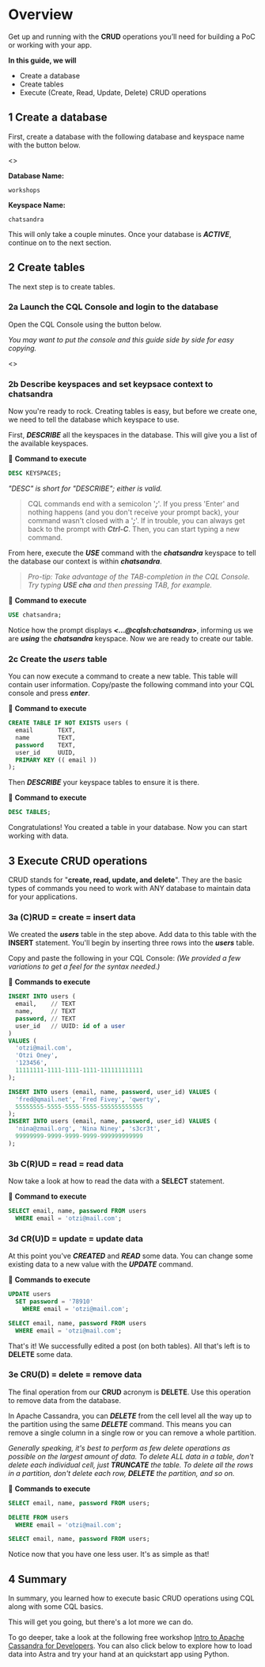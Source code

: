 # Overview
Get up and running with the **CRUD** operations you’ll need for building a PoC or working with your app.

**In this guide, we will**
- Create a database
- Create tables
- Execute (Create, Read, Update, Delete) CRUD operations

## 1 Create a database
First, create a database with the following database and keyspace name with the button below. 

<<createDatabase>>

**Database Name:** 
```shell 
workshops
```

**Keyspace Name:** 
```shell 
chatsandra
```

This will only take a couple minutes. Once your database is **_ACTIVE_**, continue on to the next section.

## 2 Create tables
The next step is to create tables. 

### 2a Launch the CQL Console and login to the database
Open the CQL Console using the button below. 

_You may want to put the console and this guide side by side for easy copying._

<<launchCQLConsole>>


### 2b Describe keyspaces and set keypsace context to **chatsandra**
Now you're ready to rock. Creating tables is easy, but before we create one, we need to tell the database which keyspace to use.

First, **_DESCRIBE_** all the keyspaces in the database. This will give you a list of the available keyspaces.

📘 **Command to execute**
```sql
DESC KEYSPACES;
```
_"DESC" is short for "DESCRIBE"; either is valid._

> CQL commands end with a semicolon '**_;_**'. If you press 'Enter' and nothing happens (and you don't receive your prompt back), your command wasn't closed with a '**_;_**'. If in trouble, you can always get back to the prompt with **_Ctrl-C_**. Then, you can start typing a new command.

From here, execute the **_USE_** command with the **_chatsandra_** keyspace to tell the database our context is within **_chatsandra_**.

> _Pro-tip: Take advantage of the TAB-completion in the CQL Console. Try typing **_USE cha_** and then pressing TAB, for example._

📘 **Command to execute**
```sql
USE chatsandra;
```

Notice how the prompt displays **_<...@cqlsh:chatsandra>_**, informing us we are **_using_** the **_chatsandra_** keyspace. Now we are ready to create our table.

### 2c Create the **_users_** table
You can now execute a command to create a new table. This table will contain user information. Copy/paste the following command into your CQL console and press **_enter_**.

📘 **Command to execute**

```sql
CREATE TABLE IF NOT EXISTS users ( 
  email       TEXT,
  name        TEXT,
  password    TEXT,
  user_id     UUID,
  PRIMARY KEY (( email ))
);
```

Then **_DESCRIBE_** your keyspace tables to ensure it is there.

📘 **Command to execute**
```sql
DESC TABLES;
```

Congratulations! You created a table in your database. 
Now you can start working with data.

## 3 Execute CRUD operations
CRUD stands for "**create, read, update, and delete**". They are the basic types of commands you need to work with ANY database to maintain data for your applications.

### 3a **(C)RUD** = create = insert data
We created the **_users_** table in the step above. Add data to this table with the **INSERT** statement. You'll begin by inserting three rows into the **_users_** table.

Copy and paste the following in your CQL Console:
_(We provided a few variations to get a feel for the syntax needed.)_

📘 **Commands to execute**

```sql
INSERT INTO users (
  email,    // TEXT
  name,     // TEXT
  password, // TEXT
  user_id   // UUID: id of a user
)
VALUES (
  'otzi@mail.com',
  'Otzi Oney',
  '123456',
  11111111-1111-1111-1111-111111111111
);

INSERT INTO users (email, name, password, user_id) VALUES (
  'fred@qmail.net', 'Fred Fivey', 'qwerty',
  55555555-5555-5555-5555-555555555555
);
INSERT INTO users (email, name, password, user_id) VALUES (
  'nina@zmail.org', 'Nina Niney', 's3cr3t',
  99999999-9999-9999-9999-999999999999
);
```

### 3b **C(R)UD** = read = read data
Now take a look at how to read the data with a **SELECT** statement.

📘 **Command to execute**

```sql
SELECT email, name, password FROM users 
  WHERE email = 'otzi@mail.com';
```

### 3d **CR(U)D** = update = update data
At this point you've **_CREATED_** and **_READ_** some data. You can change some existing data to a new value with the **_UPDATE_** command.

📘 **Commands to execute**

```sql
UPDATE users 
  SET password = '78910' 
    WHERE email = 'otzi@mail.com';

SELECT email, name, password FROM users 
  WHERE email = 'otzi@mail.com';
```

That's it! We successfully edited a post (on both tables).
All that's left is to **DELETE** some data.

### 3e **CRU(D)** = delete = remove data

The final operation from our **CRUD** acronym is **DELETE**. Use this operation to remove data from the database.

In Apache Cassandra, you can **_DELETE_** from the cell level all the way up to the partition using the same **_DELETE_** command. This means you can remove a single column in a single row or you can remove a whole partition. 

_Generally speaking, it's best to perform as few delete operations as possible on the largest amount of data. To delete ALL data in a table, don't delete each individual cell, just **TRUNCATE** the table. To delete all the rows in a partition, don't delete each row, **DELETE** the partition, and so on._

📘 **Commands to execute**

```sql
SELECT email, name, password FROM users;

DELETE FROM users
  WHERE email = 'otzi@mail.com';

SELECT email, name, password FROM users;
```

Notice now that you have one less user. It's as simple as that!

## 4 Summary 
In summary, you learned how to execute basic CRUD operations using CQL along with some CQL basics. 

This will get you going, but there's a lot more we can do.

To go deeper, take a look at the following free workshop [Intro to Apache Cassandra for Developers](https://github.com/datastaxdevs/workshop-intro-to-cassandra). You can also click below to explore how to load data into Astra and try your hand at an quickstart app using Python.
